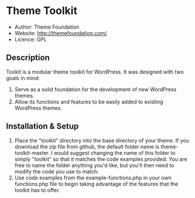 Theme Toolkit
====================

- Author: Theme Foundation
- Website: http://themefoundation.com/
- Licence: GPL

Description
---------------------

Tookit is a modular theme toolkit for WordPress. It was designed with two goals in mind:

1. Serve as a solid foundation for the development of new WordPress themes.
2. Allow its functions and features to be easily added to existing WordPress themes.


Installation & Setup
---------------------

1. Place the "toolkit" directory into the base directory of your theme. If you download the zip file from github, the default folder name is theme-toolkit-master. I would suggest changing the name of this folder to simply "toolkit" so that it matches the code examples provided. You are free to name the folder anything you'd like, but you'll then need to modify the code you use to match.
2. Use code examples from the example-functions.php in your own functions.php file to begin
   taking advantage of the features that the toolkit has to offer.
